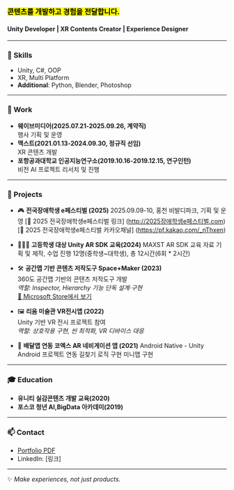 ### <mark> 콘텐츠를 개발하고 경험을 전달합니다.</mark>
#### Unity Developer | XR Contents Creator | Experience Designer

---

### 🚀 Skills
- Unity, C#, OOP
- XR, Multi Platform
- **Additional**: Python, Blender, Photoshop
---

### 💼 Work
- **웨이브미디어(2025.07.21-2025.09.26, 계약직)**    
  행사 기획 및 운영
- **맥스트(2021.01.13-2024.09.30, 정규직 선임)**    
  XR 콘텐츠 개발
- **포항공과대학교 인공지능연구소(2019.10.16-2019.12.15, 연구인턴)**    
  비전 AI 프로젝트 리서치 및 진행

---
### 💼 Projects
- 🎮 **전국장애학생 e페스티벌 (2025)**
  2025.09.09-10, 홍천 비발디파크, 기획 및 운영
  [🔗 2025 전국장애학생e페스티벌 링크] (http://2025장애학생e페스티벌.com)
  [🔗 2025 전국장애학생e페스티벌 카카오채널] (https://pf.kakao.com/_nThxen)

- 👩🏻‍🏫 **고등학생 대상 Unity AR SDK 교육(2024)**
  MAXST AR SDK 교육 자료 기획 및 제작, 수업 진행
  12명(중학생~대학생), 총 12시간(6회 * 2시간)

- 🛠️ **공간맵 기반 콘텐츠 저작도구 Space+Maker (2023)**  
  360도 공간맵 기반의 콘텐츠 저작도구 개발   
  *역할: Inspector, Hierarchy 기능 단독 설계·구현*    
  [🔗 Microsoft Store에서 보기](https://apps.microsoft.com/detail/xp8lh6r6bl5k1q?hl=ko-KR&gl=KR)    

- 🖼️ **리움 미술관 VR전시앱 (2022)**  
  Unity 기반 VR 전시 프로젝트 참여  
  *역할: 상호작용 구현, 씬 최적화, VR 디바이스 대응*

- 🧭 **배달앱 연동 코엑스 AR 네비게이션 앱 (2021)**
  Android Native - Unity Android 프로젝트 연동
  길찾기 로직 구현
  미니맵 구현
___   

### 🎓 Education
- **유니티 실감콘텐츠 개발 교육(2020)**
- **포스코 청년 AI,BigData 아카데미(2019)**   

---
### 📫 Contact
- [Portfolio PDF](링크)  
- LinkedIn: [링크]
  
---
✨ *Make experiences, not just products.*
